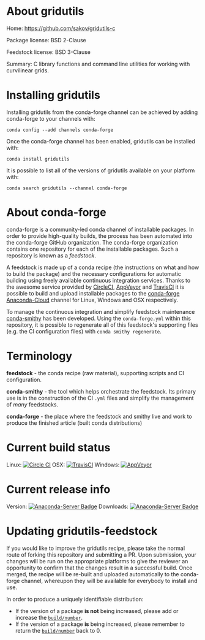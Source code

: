 About gridutils
===============

Home: https://github.com/sakov/gridutils-c

Package license: BSD 2-Clause

Feedstock license: BSD 3-Clause

Summary: C library functions and command line utilities for working with curvilinear grids.



Installing gridutils
====================

Installing gridutils from the conda-forge channel can be achieved by adding conda-forge to your channels with:

```
conda config --add channels conda-forge
```

Once the conda-forge channel has been enabled, gridutils can be installed with:

```
conda install gridutils
```

It is possible to list all of the versions of gridutils available on your platform with:

```
conda search gridutils --channel conda-forge
```


About conda-forge
=================

conda-forge is a community-led conda channel of installable packages.
In order to provide high-quality builds, the process has been automated into the
conda-forge GitHub organization. The conda-forge organization contains one repository
for each of the installable packages. Such a repository is known as a *feedstock*.

A feedstock is made up of a conda recipe (the instructions on what and how to build
the package) and the necessary configurations for automatic building using freely
available continuous integration services. Thanks to the awesome service provided by
[CircleCI](https://circleci.com/), [AppVeyor](http://www.appveyor.com/)
and [TravisCI](https://travis-ci.org/) it is possible to build and upload installable
packages to the [conda-forge](https://anaconda.org/conda-forge)
[Anaconda-Cloud](http://docs.anaconda.org/) channel for Linux, Windows and OSX respectively.

To manage the continuous integration and simplify feedstock maintenance
[conda-smithy](http://github.com/conda-forge/conda-smithy) has been developed.
Using the ``conda-forge.yml`` within this repository, it is possible to regenerate all of
this feedstock's supporting files (e.g. the CI configuration files) with ``conda smithy regenerate``.


Terminology
===========

**feedstock** - the conda recipe (raw material), supporting scripts and CI configuration.

**conda-smithy** - the tool which helps orchestrate the feedstock.
                   Its primary use is in the construction of the CI ``.yml`` files
                   and simplify the management of *many* feedstocks.

**conda-forge** - the place where the feedstock and smithy live and work to
                  produce the finished article (built conda distributions)

Current build status
====================

Linux: [![Circle CI](https://circleci.com/gh/conda-forge/gridutils-feedstock.svg?style=svg)](https://circleci.com/gh/conda-forge/gridutils-feedstock)
OSX: [![TravisCI](https://travis-ci.org/conda-forge/gridutils-feedstock.svg?branch=master)](https://travis-ci.org/conda-forge/gridutils-feedstock)
Windows: [![AppVeyor](https://ci.appveyor.com/api/projects/status/github/conda-forge/gridutils-feedstock?svg=True)](https://ci.appveyor.com/project/conda-forge/gridutils-feedstock/branch/master)

Current release info
====================
Version: [![Anaconda-Server Badge](https://anaconda.org/conda-forge/gridutils/badges/version.svg)](https://anaconda.org/conda-forge/gridutils)
Downloads: [![Anaconda-Server Badge](https://anaconda.org/conda-forge/gridutils/badges/downloads.svg)](https://anaconda.org/conda-forge/gridutils)


Updating gridutils-feedstock
============================

If you would like to improve the gridutils recipe, please take the normal
route of forking this repository and submitting a PR. Upon submission, your changes will
be run on the appropriate platforms to give the reviewer an opportunity to confirm that the
changes result in a successful build. Once merged, the recipe will be re-built and uploaded
automatically to the conda-forge channel, whereupon they will be available for everybody to
install and use.

In order to produce a uniquely identifiable distribution:
 * If the version of a package **is not** being increased, please add or increase
   the [``build/number``](http://conda.pydata.org/docs/building/meta-yaml.html#build-number-and-string).
 * If the version of a package **is** being increased, please remember to return
   the [``build/number``](http://conda.pydata.org/docs/building/meta-yaml.html#build-number-and-string)
   back to 0.
